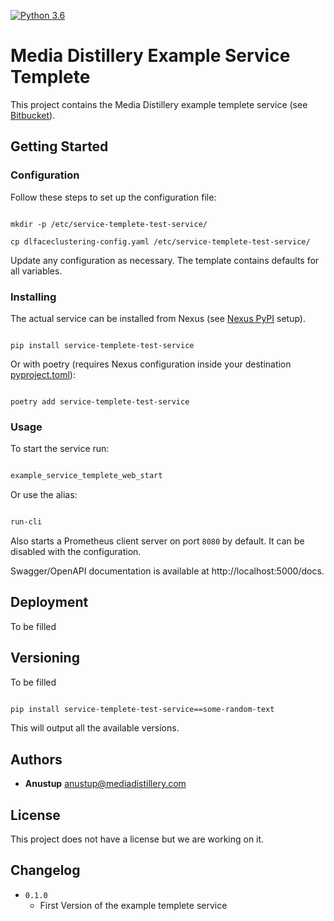 [![Python 3.6](https://img.shields.io/badge/python-3.6-blue.svg)](https://www.python.org/downloads/release/python-3614/)

# Media Distillery Example Service Templete

This project contains the Media Distillery example templete service (see [Bitbucket](https://bitbucket.org/mediadistillery/md-dl-face-clustering)).

## Getting Started

### Configuration

Follow these steps to set up the configuration file:

```shell

mkdir -p /etc/service-templete-test-service/

cp dlfaceclustering-config.yaml /etc/service-templete-test-service/

```

Update any configuration as necessary. The template contains defaults for all variables.

### Installing

The actual service can be installed from Nexus (see [Nexus PyPI](https://mediadistillery.atlassian.net/wiki/spaces/DW/pages/21496105/Setting+up+Nexus+as+your+Extra+PyPI+repository) setup).

```shell

pip install service-templete-test-service

```

Or with poetry (requires Nexus configuration inside your destination [pyproject.toml](example-service-templete-service/pyproject.toml)):

```shell

poetry add service-templete-test-service

```

### Usage

To start the service run:

```bash

example_service_templete_web_start

```

Or use the alias:

```bash

run-cli

```

Also starts a Prometheus client server on port `8080` by default. It can be disabled with the configuration.

Swagger/OpenAPI documentation is available at http://localhost:5000/docs.


## Deployment

To be filled 

## Versioning

To be filled 

```bash

pip install service-templete-test-service==some-random-text

```

This will output all the available versions.

## Authors

* **Anustup** anustup@mediadistillery.com


## License

This project does not have a license but we are working on it.

## Changelog

* `0.1.0`
    * First Version of the example templete service

    
    
